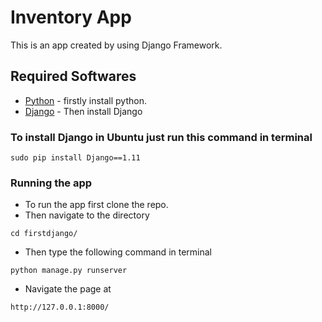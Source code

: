 # Inventory App
This is an app created by using Django Framework.

## Required Softwares
* [Python](https://www.python.org/downloads/) - firstly install python. 
* [Django](https://www.djangoproject.com/download/) - Then install Django 

### To install Django in Ubuntu just run this command in terminal
```
sudo pip install Django==1.11
```

### Running the app
* To run the app first clone the repo.
* Then navigate to the directory
```
cd firstdjango/
```
* Then type the following command in terminal
```
python manage.py runserver
```
* Navigate the page at
```
http://127.0.0.1:8000/
```
